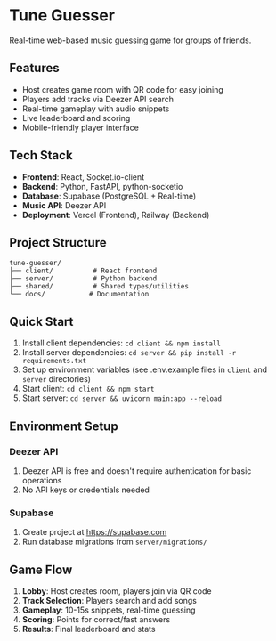 # Tune Guesser

Real-time web-based music guessing game for groups of friends.

## Features

- Host creates game room with QR code for easy joining
- Players add tracks via Deezer API search
- Real-time gameplay with audio snippets
- Live leaderboard and scoring
- Mobile-friendly player interface

## Tech Stack

- **Frontend**: React, Socket.io-client
- **Backend**: Python, FastAPI, python-socketio
- **Database**: Supabase (PostgreSQL + Real-time)
- **Music API**: Deezer API
- **Deployment**: Vercel (Frontend), Railway (Backend)

## Project Structure

```
tune-guesser/
├── client/          # React frontend
├── server/          # Python backend
├── shared/          # Shared types/utilities
└── docs/           # Documentation
```

## Quick Start

1. Install client dependencies: `cd client && npm install`
2. Install server dependencies: `cd server && pip install -r requirements.txt`
3. Set up environment variables (see .env.example files in `client` and `server` directories)
4. Start client: `cd client && npm start`
5. Start server: `cd server && uvicorn main:app --reload`

## Environment Setup

### Deezer API
1. Deezer API is free and doesn't require authentication for basic operations
2. No API keys or credentials needed

### Supabase
1. Create project at https://supabase.com
2. Run database migrations from `server/migrations/`

## Game Flow

1. **Lobby**: Host creates room, players join via QR code
2. **Track Selection**: Players search and add songs
3. **Gameplay**: 10-15s snippets, real-time guessing
4. **Scoring**: Points for correct/fast answers
5. **Results**: Final leaderboard and stats